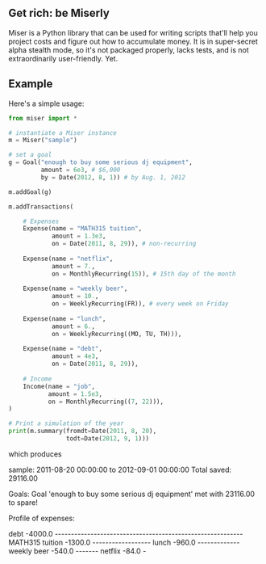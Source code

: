## Get rich: be Miserly

Miser is a Python library that can be used for writing scripts that'll help you
project costs and figure out how to accumulate money. It is in super-secret
alpha stealth mode, so it's not packaged properly, lacks tests, and is not
extraordinarily user-friendly. Yet.

## Example

Here's a simple usage:

```python
from miser import *

# instantiate a Miser instance
m = Miser("sample")

# set a goal
g = Goal("enough to buy some serious dj equipment",
         amount = 6e3, # $6,000
         by = Date(2012, 8, 1)) # by Aug. 1, 2012

m.addGoal(g)

m.addTransactions(

    # Expenses
    Expense(name = "MATH315 tuition",
            amount = 1.3e3,
            on = Date(2011, 8, 29)), # non-recurring
                        
    Expense(name = "netflix",
            amount = 7.,
            on = MonthlyRecurring(15)), # 15th day of the month
                                 
    Expense(name = "weekly beer",
            amount = 10.,
            on = WeeklyRecurring(FR)), # every week on Friday
                                  
    Expense(name = "lunch",
            amount = 6.,
            on = WeeklyRecurring((MO, TU, TH))),
                                   
    Expense(name = "debt",
            amount = 4e3,
            on = Date(2011, 8, 29)),
                                  
    # Income
    Income(name = "job",
           amount = 1.5e3,
           on = MonthlyRecurring((7, 22))),
)

# Print a simulation of the year
print(m.summary(fromdt=Date(2011, 8, 20), 
                todt=Date(2012, 9, 1)))                   
```

which produces

sample: 2011-08-20 00:00:00 to 2012-09-01 00:00:00
Total saved: 29116.00

Goals:
Goal 'enough to buy some serious dj equipment' met with 23116.00 to spare!

Profile of expenses:

 debt            -4000.0 ----------------------------------------------------------
 MATH315 tuition -1300.0 ------------------
 lunch           -960.0  -------------
 weekly beer     -540.0  -------
 netflix         -84.0   -

